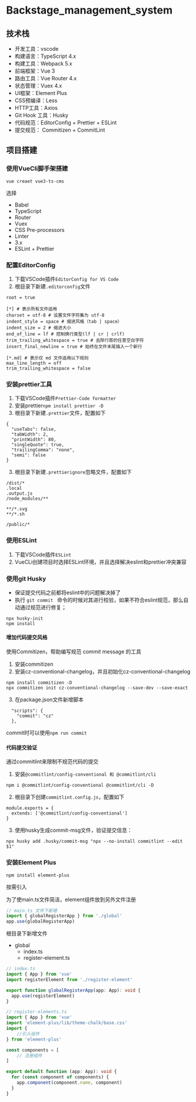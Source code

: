 # Backstage_management_system


## 技术栈

- 开发工具：vscode
- 构建语言：TypeScript 4.x
- 构建工具：Webpack 5.x
- 前端框架：Vue 3
- 路由工具：Vue Router 4.x
- 状态管理：Vuex 4.x
- UI框架：Element Plus
- CSS预编译：Less
- HTTP工具：Axios
- Git Hook 工具：Husky
- 代码规范：EditorConfig + Prettier + ESLint
- 提交规范： Commitizen + CommitLint





## 项目搭建

### 使用VueCli脚手架搭建

```shell
vue creaet vue3-ts-cms
```

选择

- Babel
- TypeScript
- Router
- Vuex
- CSS Pre-processors
- Linter
- 3.x
- ESLint + Prettier

### 配置EditorConfig

1. 下载VSCode插件`EditorConfig for VS Code`
2. 根目录下新建`.editorconfig`文件

```shell
root = true

[*] # 表示所有文件适用
charset = utf-8 # 设置文件字符集为 utf-8
indent_style = space # 缩进风格（tab | space）
indent_size = 2 # 缩进大小
end_of_line = lf # 控制换行类型(lf | cr | crlf)
trim_trailing_whitespace = true # 去除行首的任意空白字符
insert_final_newline = true # 始终在文件末尾插入一个新行

[*.md] # 表示仅 md 文件适用以下规则
max_line_length = off
trim_trailing_whitespace = false
```

### 安装prettier工具

1. 下载VSCode插件`Prettier-Code formatter`
2. 安装prettier`npm install prettier -D`
3. 根目录下新建`.prettier`文件，配置如下

```shell
{
  "useTabs": false,
  "tabWidth": 2,
  "printWidth": 80,
  "singleQuote": true,
  "trailingComma": "none",
  "semi": false
}
```

3. 根目录下新建`.prettierignore`忽略文件，配置如下

```shell
/dist/*
.local
.output.js
/node_modules/**

**/*.svg
**/*.sh

/public/*
```

### 使用ESLint

1. 下载VSCode插件`ESLint`
2. VueCLi创建项目时选择ESLint环境，并且选择解决eslint和prettier冲突兼容

### 使用git Husky

- 保证提交代码之前都将eslint中的问题解决掉了
- 执行 `git commit ` 命令的时候对其进行校验，如果不符合eslint规范，那么自动通过规范进行修复；

```shell
npx husky-init
npm install
```

#### 增加代码提交风格

使用Commitizen，帮助编写规范 commit message 的工具

1. 安装commitizen
2. 安装cz-conventional-changelog，并且初始化cz-conventional-changelog

```shell
npm install commitizen -D
npx commitizen init cz-conventional-changelog --save-dev --save-exact
```

3. 在package.json文件新增脚本

```shell
  "scripts": {
    "commit": "cz"
  },
```

commit时可以使用`npm run commit`

#### 代码提交验证

通过commitlint来限制不规范代码的提交

1. 安装`@commitlint/config-conventional 和 @commitlint/cli`

```shell
npm i @commitlint/config-conventional @commitlint/cli -D
```

2. 根目录下创建`commitlint.config.js`，配置如下

```shell
module.exports = {
  extends: ['@commitlint/config-conventional']
}
```

3. 使用husky生成commit-msg文件，验证提交信息：

```shell
npx husky add .husky/commit-msg "npx --no-install commitlint --edit $1"
```

### 安装Element Plus

```shell
npm install element-plus
```

按需引入

为了使main.ts文件简洁，element组件放到另外文件注册

```typescript
// main.ts 文件下新增
import { globalRegisterApp } from './global'
app.use(globalRegisterApp)
```

根目录下新增文件

- global
  - index.ts
  - register-element.ts

```typescript
// index.ts
import { App } from 'vue'
import registerElement from './register-element'

export function globalRegisterApp(app: App): void {
  app.use(registerElement)
}
```

```typescript
// register-elements.ts
import { App } from 'vue'
import 'element-plus/lib/theme-chalk/base.css'
import {
	//引入组件
} from 'element-plus'

const components = [
	// 注册组件
]

export default function (app: App): void {
  for (const component of components) {
    app.component(component.name, component)
  }
}
```
